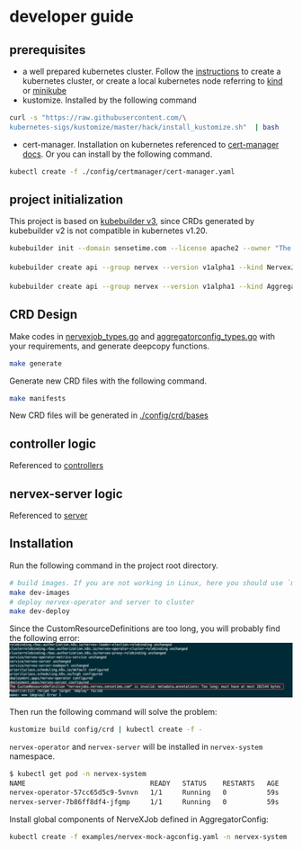 # developer guide

## prerequisites
- a well prepared kubernetes cluster. Follow the [instructions](https://kubernetes.io/docs/setup/production-environment/tools/kubeadm/create-cluster-kubeadm/) to create a kubernetes cluster, or create a local kubernetes node referring to [kind](https://kind.sigs.k8s.io/docs/user/quick-start/) or [minikube](https://minikube.sigs.k8s.io/docs/start/)
- kustomize. Installed by the following command
```bash
curl -s "https://raw.githubusercontent.com/\
kubernetes-sigs/kustomize/master/hack/install_kustomize.sh"  | bash
```
- cert-manager. Installation on kubernetes referenced to [cert-manager docs](https://cert-manager.io/docs/installation/kubernetes/). Or you can install by the following command.
```bash
kubectl create -f ./config/certmanager/cert-manager.yaml
```
## project initialization
This project is based on [kubebuilder v3](https://github.com/kubernetes-sigs/kubebuilder/releases/download/v3.0.0/kubebuilder_linux_amd64), since CRDs generated by kubebuilder v2 is not compatible in kubernetes v1.20.
```bash
kubebuilder init --domain sensetime.com --license apache2 --owner "The SensePhoenix authors"

kubebuilder create api --group nervex --version v1alpha1 --kind NervexJob

kubebuilder create api --group nervex --version v1alpha1 --kind AggregatorConfig
```

## CRD Design
Make codes in [nervexjob_types.go](./api/v1alpha1/nervexjob_types.go) and [aggregatorconfig_types.go](./api/v1alpha1/aggregatorconfig.go) with your requirements, and generate deepcopy functions.
```bash
make generate
```
Generate new CRD files with the following command.
```bash
make manifests
```
New CRD files will be generated in [./config/crd/bases](./config/crd/bases)

## controller logic
Referenced to [controllers](./controllers)

## nervex-server logic
Referenced to [server](./server)

## Installation

Run the following command in the project root directory.
```bash
# build images. If you are not working in Linux, here you should use `make docker-build`
make dev-images
# deploy nervex-operator and server to cluster
make dev-deploy
```
Since the CustomResourceDefinitions are too long, you will probably find the following error:
![](docs/images/deploy-failed.png)

Then run the following command will solve the problem:
```bash
kustomize build config/crd | kubectl create -f -
```

`nervex-operator` and `nervex-server` will be installed in `nervex-system` namespace. 
```bash
$ kubectl get pod -n nervex-system
NAME                               READY   STATUS    RESTARTS   AGE
nervex-operator-57cc65d5c9-5vnvn   1/1     Running   0          59s
nervex-server-7b86ff8df4-jfgmp     1/1     Running   0          59s
```

Install global components of NerveXJob defined in AggregatorConfig:
```bash
kubectl create -f examples/nervex-mock-agconfig.yaml -n nervex-system
```

